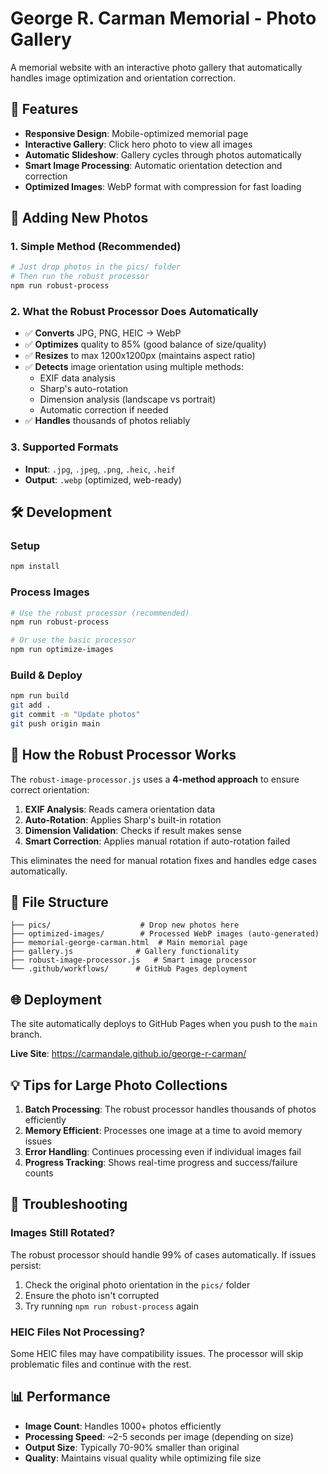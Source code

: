 # George R. Carman Memorial - Photo Gallery

A memorial website with an interactive photo gallery that automatically handles image optimization and orientation correction.

## 🚀 Features

- **Responsive Design**: Mobile-optimized memorial page
- **Interactive Gallery**: Click hero photo to view all images
- **Automatic Slideshow**: Gallery cycles through photos automatically
- **Smart Image Processing**: Automatic orientation detection and correction
- **Optimized Images**: WebP format with compression for fast loading

## 📸 Adding New Photos

### 1. **Simple Method (Recommended)**
```bash
# Just drop photos in the pics/ folder
# Then run the robust processor
npm run robust-process
```

### 2. **What the Robust Processor Does Automatically**
- ✅ **Converts** JPG, PNG, HEIC → WebP
- ✅ **Optimizes** quality to 85% (good balance of size/quality)
- ✅ **Resizes** to max 1200x1200px (maintains aspect ratio)
- ✅ **Detects** image orientation using multiple methods:
  - EXIF data analysis
  - Sharp's auto-rotation
  - Dimension analysis (landscape vs portrait)
  - Automatic correction if needed
- ✅ **Handles** thousands of photos reliably

### 3. **Supported Formats**
- **Input**: `.jpg`, `.jpeg`, `.png`, `.heic`, `.heif`
- **Output**: `.webp` (optimized, web-ready)

## 🛠️ Development

### Setup
```bash
npm install
```

### Process Images
```bash
# Use the robust processor (recommended)
npm run robust-process

# Or use the basic processor
npm run optimize-images
```

### Build & Deploy
```bash
npm run build
git add .
git commit -m "Update photos"
git push origin main
```

## 🔧 How the Robust Processor Works

The `robust-image-processor.js` uses a **4-method approach** to ensure correct orientation:

1. **EXIF Analysis**: Reads camera orientation data
2. **Auto-Rotation**: Applies Sharp's built-in rotation
3. **Dimension Validation**: Checks if result makes sense
4. **Smart Correction**: Applies manual rotation if auto-rotation failed

This eliminates the need for manual rotation fixes and handles edge cases automatically.

## 📁 File Structure
```
├── pics/                    # Drop new photos here
├── optimized-images/        # Processed WebP images (auto-generated)
├── memorial-george-carman.html  # Main memorial page
├── gallery.js              # Gallery functionality
├── robust-image-processor.js   # Smart image processor
└── .github/workflows/      # GitHub Pages deployment
```

## 🌐 Deployment

The site automatically deploys to GitHub Pages when you push to the `main` branch.

**Live Site**: https://carmandale.github.io/george-r-carman/

## 💡 Tips for Large Photo Collections

1. **Batch Processing**: The robust processor handles thousands of photos efficiently
2. **Memory Efficient**: Processes one image at a time to avoid memory issues
3. **Error Handling**: Continues processing even if individual images fail
4. **Progress Tracking**: Shows real-time progress and success/failure counts

## 🚨 Troubleshooting

### Images Still Rotated?
The robust processor should handle 99% of cases automatically. If issues persist:
1. Check the original photo orientation in the `pics/` folder
2. Ensure the photo isn't corrupted
3. Try running `npm run robust-process` again

### HEIC Files Not Processing?
Some HEIC files may have compatibility issues. The processor will skip problematic files and continue with the rest.

## 📊 Performance

- **Image Count**: Handles 1000+ photos efficiently
- **Processing Speed**: ~2-5 seconds per image (depending on size)
- **Output Size**: Typically 70-90% smaller than original
- **Quality**: Maintains visual quality while optimizing file size
